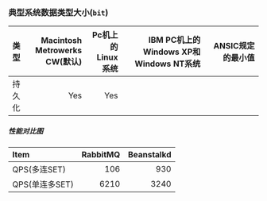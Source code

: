 
### 典型系统数据类型大小(`bit`)
| 类型 | Macintosh<br>Metrowerks<br>CW(默认) | Pc机上的<br>Linux系统 | IBM PC机上的<br>Windows XP和Windows NT系统 | ANSIC规定的最小值 |
| :-----------|-----------:|-----------:|-----------:|-----------:|
| 持久化               |          Yes |           Yes  |

##### 性能对比图
| Item                 |     RabbitMQ |     Beanstalkd |
| :--------------------|-------------:|---------------:|
| QPS(多连SET)         |          106 |           930  |
| QPS(单连多SET)       |         6210 |          3240  |
